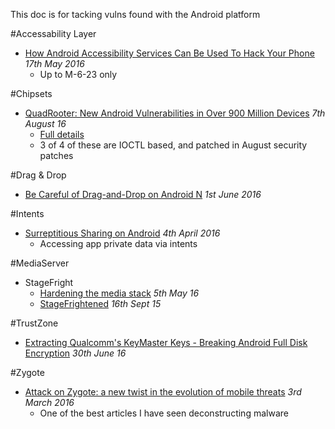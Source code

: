 This doc is for tacking vulns found with the Android platform

#Accessability Layer

- [How Android Accessibility Services Can Be Used To Hack Your Phone](http://www.makeuseof.com/tag/android-accessibility-services-can-used-hack-phone/) _17th May 2016_
  - Up to M-6-23 only 

#Chipsets

- [QuadRooter: New Android Vulnerabilities in Over 900 Million Devices](http://blog.checkpoint.com/2016/08/07/quadrooter/) _7th August 16_
  - [Full details](https://www.checkpoint.com/downloads/resources/quadRooter-vulnerability-research-report.pdf)
  - 3 of 4 of these are IOCTL based, and patched in August security patches

#Drag & Drop

- [Be Careful of Drag-and-Drop on Android N](https://commonsware.com/blog/2016/06/01/be-careful-drag-drop-android-n.html) _1st June 2016_

#Intents

- [Surreptitious Sharing on Android](https://www.ibr.cs.tu-bs.de/news/ibr/surreptitious-sharing-2016-04-04.xml) _4th April 2016_
  - Accessing app private data via intents

#MediaServer

- StageFright
  - [Hardening the media stack](http://android-developers.blogspot.co.uk/2016/05/hardening-media-stack.html) _5th May 16_
  - [StageFrightened](http://googleprojectzero.blogspot.co.uk/2015/09/stagefrightened.html) _16th Sept 15_

#TrustZone

- [Extracting Qualcomm's KeyMaster Keys - Breaking Android Full Disk Encryption](https://bits-please.blogspot.co.uk/2016/06/extracting-qualcomms-keymaster-keys.html?m=1) _30th June 16_

#Zygote

- [Attack on Zygote: a new twist in the evolution of mobile threats](https://securelist.com/analysis/publications/74032/attack-on-zygote-a-new-twist-in-the-evolution-of-mobile-threats/) _3rd March 2016_
  - One of the best articles I have seen deconstructing malware 
